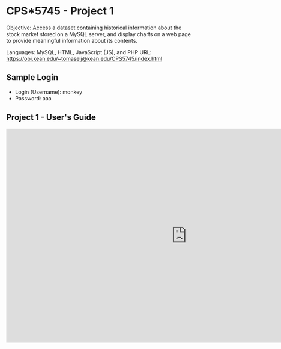 # CPS*5745 - Project 1
Objective: Access a dataset containing historical information about the stock market stored on a MySQL server, and display charts on a web page to provide meaningful information about its contents.

Languages: MySQL, HTML, JavaScript (JS), and PHP
URL: https://obi.kean.edu/~tomaselj@kean.edu/CPS5745/index.html

## Sample Login
- Login (Username): monkey
- Password: aaa

## Project 1 - User's Guide
<iframe src="https://docs.google.com/presentation/d/e/2PACX-1vSiaVpy0TEVBc1P1dQuzTp2QwevXlaxQQj4j8IViyx1JjqTOkPYfbtKesX87nuttYdUpSDVB7t6e0qh/embed?start=false&loop=false&delayms=3000" frameborder="0" width="960" height="569" allowfullscreen="true" mozallowfullscreen="true" webkitallowfullscreen="true"></iframe>
